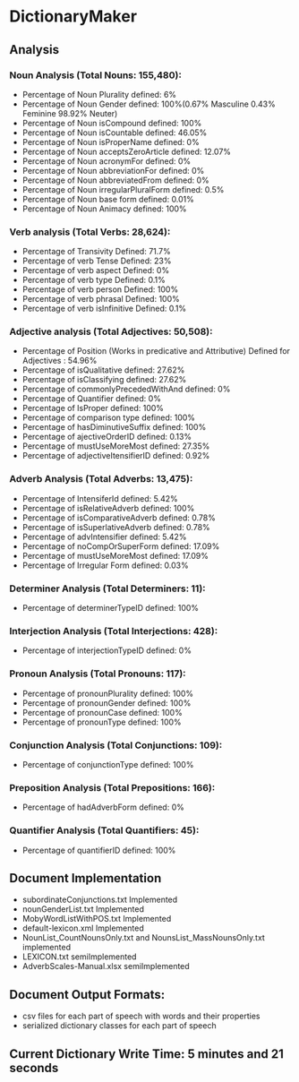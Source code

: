 # DictionaryMaker
## Analysis
### Noun Analysis (Total Nouns: 155,480):
- Percentage of Noun Plurality defined: 6%
- Percentage of Noun Gender defined: 100%(0.67% Masculine 0.43% Feminine 98.92% Neuter)
- Percentage of Noun isCompound defined: 100%
- Percentage of Noun isCountable defined: 46.05%
- Percentage of Noun isProperName defined: 0%
- Percentage of Noun acceptsZeroArticle defined: 12.07%
- Percentage of Noun acronymFor defined: 0%
- Percentage of Noun abbreviationFor defined: 0%
- Percentage of Noun abbreviatedFrom defined: 0%
- Percentage of Noun irregularPluralForm defined: 0.5%
- Percentage of Noun base form defined: 0.01%
- Percentage of Noun Animacy defined: 100%
### Verb analysis (Total Verbs: 28,624):
- Percentage of Transivity Defined: 71.7%
- Percentage of verb Tense Defined: 23%
- Percentage of verb aspect Defined: 0%
- Percentage of verb type Defined: 0.1%
- Percentage of verb person Defined: 100%
- Percentage of verb phrasal Defined: 100%
- Percentage of verb isInfinitive Defined: 0.1%
### Adjective analysis (Total Adjectives: 50,508):
- Percentage of Position (Works in predicative and Attributive) Defined for Adjectives : 54.96%
- Percentage of isQualitative defined: 27.62%
- Percentage of isClassifying defined: 27.62%
- Percentage of commonlyPrecededWithAnd defined: 0%
- Percentage of Quantifier defined: 0%
- Percentage of IsProper defined: 100%
- Percentage of comparison type defined: 100%
- Percentage of hasDiminutiveSuffix defined: 100%
- Percentage of ajectiveOrderID defined: 0.13%
- Percentage of mustUseMoreMost defined: 27.35%
- Percentage of adjectiveItensifierID defined: 0.92%
### Adverb Analysis (Total Adverbs: 13,475): 
- Percentage of IntensiferId defined: 5.42%
- Percentage of isRelativeAdverb defined: 100%
- Percentage of isComparativeAdverb defined: 0.78%
- Percentage of isSuperlativeAdverb defined: 0.78%
- Percentage of advIntensifier defined: 5.42%
- Percentage of noCompOrSuperForm defined: 17.09%
- Percentage of mustUseMoreMost defined: 17.09%
- Percentage of Irregular Form defined: 0.03%
### Determiner Analysis (Total Determiners: 11): 
- Percentage of determinerTypeID defined: 100%
### Interjection Analysis (Total Interjections: 428): 
- Percentage of interjectionTypeID defined: 0%
### Pronoun Analysis (Total Pronouns: 117): 
- Percentage of pronounPlurality defined: 100%
- Percentage of pronounGender defined: 100%
- Percentage of pronounCase defined: 100%
- Percentage of pronounType defined: 100%
### Conjunction Analysis (Total Conjunctions: 109): 
- Percentage of conjunctionType defined: 100%
### Preposition Analysis (Total Prepositions: 166): 
- Percentage of hadAdverbForm defined: 0%
### Quantifier Analysis (Total Quantifiers: 45): 
- Percentage of quantifierID defined: 100%
## Document Implementation
- subordinateConjunctions.txt Implemented
- nounGenderList.txt Implemented 
- MobyWordListWithPOS.txt Implemented
- default-lexicon.xml Implemented
- NounList_CountNounsOnly.txt and NounsList_MassNounsOnly.txt implemented
- LEXICON.txt semiImplemented
- AdverbScales-Manual.xlsx semiImplemented
## Document Output Formats:
- csv files for each part of speech with words and their properties
- serialized dictionary classes for each part of speech
## Current Dictionary Write Time: 5 minutes and 21 seconds
